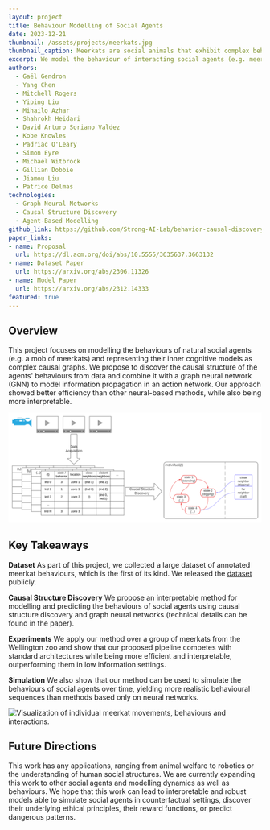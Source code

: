 ```yaml
---
layout: project
title: Behaviour Modelling of Social Agents
date: 2023-12-21
thumbnail: /assets/projects/meerkats.jpg
thumbnail_caption: Meerkats are social animals that exhibit complex behaviours.
excerpt: We model the behaviour of interacting social agents (e.g. meerkats) using a combination of causal inference and graph neural networks, and demonstrate increased efficiency and interpretability compared to existing architectures.
authors:
  - Gaël Gendron
  - Yang Chen
  - Mitchell Rogers
  - Yiping Liu
  - Mihailo Azhar
  - Shahrokh Heidari
  - David Arturo Soriano Valdez
  - Kobe Knowles
  - Padriac O'Leary
  - Simon Eyre
  - Michael Witbrock
  - Gillian Dobbie
  - Jiamou Liu
  - Patrice Delmas
technologies:
  - Graph Neural Networks
  - Causal Structure Discovery
  - Agent-Based Modelling
github_link: https://github.com/Strong-AI-Lab/behavior-causal-discovery
paper_links: 
- name: Proposal 
  url: https://dl.acm.org/doi/abs/10.5555/3635637.3663132
- name: Dataset Paper
  url: https://arxiv.org/abs/2306.11326
- name: Model Paper
  url: https://arxiv.org/abs/2312.14333
featured: true
---
```


## Overview

This project focuses on modelling the behaviours of natural social agents (e.g. a mob of meerkats) and representing their inner cognitive models as complex causal graphs. We propose to discover the causal structure of the agents' behaviours from data and combine it with a graph neural network (GNN) to model information propagation in an action network. Our approach showed better efficiency than other neural-based methods, while also being more interpretable.

![Proposed pipeine: we extract behavioral information from video and build a causal model explaining meerkat cognition.](/assets/projects/animal-behavior-pipeline.png)

## Key Takeaways

**Dataset** As part of this project, we collected a large dataset of annotated meerkat behaviours, which is the first of its kind. We released the [dataset](https://arxiv.org/abs/2306.11326) publicly.

**Causal Structure Discovery** We propose an interpretable method for modelling and predicting the behaviours of social agents using causal structure discovery and graph neural networks (technical details can be found in the paper). 

**Experiments** We apply our method over a group of meerkats from the Wellington zoo and show that our proposed pipeline competes with standard architectures while being more efficient and interpretable, outperforming them in low information settings.

**Simulation** We also show that our method can be used to simulate the behaviours of social agents over time, yielding more realistic behavioural sequences than methods based only on neural networks.

![Visualization of individual meerkat movements, behaviours and interactions.](/assets/projects/visualisation_meerkats_example.gif)

## Future Directions

This work has any applications, ranging from animal welfare to robotics or the understanding of human social structures. We are currently expanding this work to other social agents and modelling dynamics as well as behaviours. We hope that this work can lead to interpretable and robust models able to simulate social agents in counterfactual settings, discover their underlying ethical principles, their reward functions, or predict dangerous patterns.
